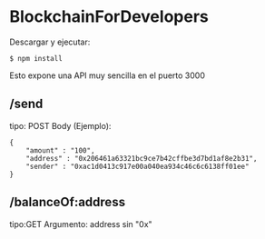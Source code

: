# BlockchainForDevelopers

Descargar y ejecutar:
```
$ npm install
```
Esto expone una API muy sencilla en el puerto 3000

## /send
tipo: POST
Body (Ejemplo):
```
{
	"amount" : "100",
	"address" : "0x206461a63321bc9ce7b42cffbe3d7bd1af8e2b31",
	"sender" : "0xac1d0413c917e00a040ea934c46c6c6138ff01ee"
}
```

## /balanceOf:address
tipo:GET
Argumento: address sin "0x"

